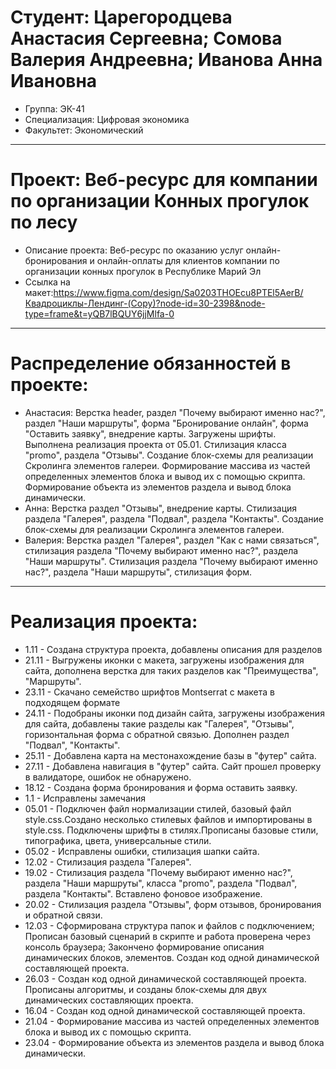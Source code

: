 # Студент: Царегородцева Анастасия Сергеевна; Сомова Валерия Андреевна; Иванова Анна Ивановна
- Группа: ЭК-41
- Специализация: Цифровая экономика
- Факультет: Экономический
---
# Проект: Веб-ресурс для компании по организации Конных прогулок по лесу
- Описание проекта: Веб-ресурс по оказанию услуг онлайн-бронирования и онлайн-оплаты для клиентов компании по организации конных прогулок в Республике Марий Эл
- Ссылка на макет:https://www.figma.com/design/Sa0203THOEcu8PTEl5AerB/Квадроциклы-Лендинг-(Copy)?node-id=30-2398&node-type=frame&t=yQB7lBQUY6jjMlfa-0
---
# Распределение обязанностей в проекте:
- Анастасия: Верстка header, раздел "Почему выбирают именно нас?", раздел "Наши маршруты", форма "Бронирование онлайн", форма "Оставить заявку", внедрение карты. Загружены шрифты. Выполнена реализация проекта от 05.01. Стилизация класса "promo", раздела "Отзывы". Создание блок-схемы для реализации Скролинга элементов галереи. Формирование массива из частей определенных элементов блока и вывод их с помощью скрипта. Формирование объекта из элементов раздела и вывод блока динамически.
- Анна: Верстка раздел "Отзывы", внедрение карты. Стилизация раздела "Галерея", раздела "Подвал", раздела "Контакты". Создание блок-схемы для реализации Скролинга элементов галереи.
- Валерия: Верстка раздел "Галерея", раздел "Как с нами связаться", стилизация раздела "Почему выбирают именно нас?", раздела "Наши маршруты". Стилизация раздела "Почему выбирают именно нас?", раздела "Наши маршруты", стилизация форм.
---
# Реализация проекта:
- 1.11 - Создана структура проекта, добавлены описания для разделов
- 21.11 - Выгружены иконки с макета, загружены изображения для сайта, дополнена верстка для таких разделов как "Преимущества", "Маршруты".
- 23.11 - Скачано семейство шрифтов Montserrat с макета в подходящем формате
- 24.11 - Подобраны иконки под дизайн сайта, загружены изображения для сайта, добавлены такие разделы как "Галерея", "Отзывы", горизонтальная форма с обратной связью. Дополнен раздел "Подвал", "Контакты".
- 25.11 - Добавлена карта на местонахождение базы в "футер" сайта.
- 27.11 - Добавлена навигация в "футер" сайта. Сайт прошел проверку в валидаторе, ошибок не обнаружено.
- 18.12 - Создана форма бронирования и форма оставить заявку.
- 1.1 - Исправлены замечания
- 05.01 - Подключен файл нормализации стилей, базовый файл style.css.Создано несколько стилевых файлов и импортированы в style.css. Подключены шрифты в стилях.Прописаны базовые стили, типографика, цвета, универсальные стили.
- 05.02 - Исправлены ошибки, стилизация шапки сайта.
- 12.02 - Стилизация раздела "Галерея".
- 19.02 - Стилизация раздела "Почему выбирают именно нас?", раздела "Наши маршруты", класса "promo", раздела "Подвал", раздела "Контакты". Вставлено фоновое изображение. 
- 20.02 - Стилизация раздела "Отзывы", форм отзывов, бронирования и обратной связи.
- 12.03 - Сформирована структура папок и файлов с подключением; Прописан базовый сценарий в скрипте и работа проверена через консоль браузера; Закончено формирование описания динамических блоков, элементов. Создан код одной динамической составляющей проекта.
- 26.03 - Создан код одной динамической составляющей проекта. Прописаны алгоритмы, и созданы блок-схемы для двух динамических составляющих проекта.
- 16.04 - Создан код одной динамической составляющей проекта.
- 21.04 - Формирование массива из частей определенных элементов блока и вывод их с помощью скрипта.
- 23.04 - Формирование объекта из элементов раздела и вывод блока динамически.